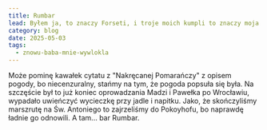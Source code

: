 ```yaml
---
title: Rumbar
lead: Byłem ja, to znaczy Forseti, i troje moich kumpli to znaczy moja kobieta, Madzia i Pawełek a Pawełek to a rijli niedlapucu Dżizas taki, i siedzieliśmy w barze Rumbar...
category: blog
date: 2025-05-03
tags:
  - znowu-baba-mnie-wywlokla
---
```

Może pominę kawałek cytatu z "Nakręcanej Pomarańczy" z opisem pogody, bo niecenzuralny, stańmy na tym, że pogoda popsuła się była. Na szczęście był to już koniec oprowadzania Madzi i Pawełka po Wrocławiu, wypadało uwieńczyć wycieczkę przy jadle i napitku. Jako, że skończyliśmy marszrutę na Św. Antoniego to zajrzeliśmy do Pokoyhofu, bo naprawdę ładnie go odnowili. A tam... bar Rumbar.

